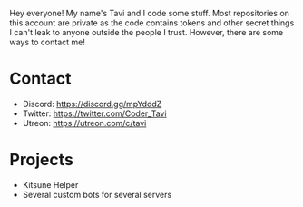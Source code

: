 Hey everyone! My name's Tavi and I code some stuff. Most repositories on this account are private as the code contains tokens and other secret things I can't leak to anyone outside the people I trust. However, there are some ways to contact me!

# Contact #
- Discord: https://discord.gg/mpYdddZ
- Twitter: https://twitter.com/Coder_Tavi
- Utreon: https://utreon.com/c/tavi

# Projects #
- Kitsune Helper
- Several custom bots for several servers
